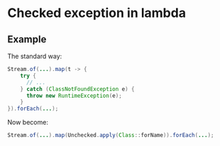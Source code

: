 # Checked exception in lambda

## Example

The standard way:

```java
Stream.of(...).map(t -> {
    try {
      // ...
    } catch (ClassNotFoundException e) {
      throw new RuntimeException(e);
    }
}).forEach(...);
```

Now become:

```java
Stream.of(...).map(Unchecked.apply(Class::forName)).forEach(...);
```
